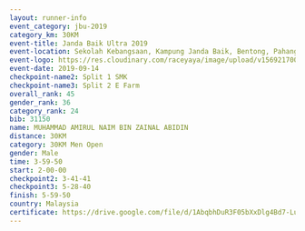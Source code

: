 ```yaml
---
layout: runner-info 
event_category: jbu-2019 
category_km: 30KM 
event-title: Janda Baik Ultra 2019  
event-location: Sekolah Kebangsaan, Kampung Janda Baik, Bentong, Pahang, Malaysia 
event-logo: https://res.cloudinary.com/raceyaya/image/upload/v1569217009/logo/janda-baik_vch1pc.jpg 
event-date: 2019-09-14 
checkpoint-name2: Split 1 SMK 
checkpoint-name3: Split 2 E Farm 
overall_rank: 45
gender_rank: 36
category_rank: 24
bib: 31150
name: MUHAMMAD AMIRUL NAIM BIN ZAINAL ABIDIN
distance: 30KM
category: 30KM Men Open
gender: Male
time: 3-59-50
start: 2-00-00
checkpoint2: 3-41-41
checkpoint3: 5-28-40
finish: 5-59-50
country: Malaysia
certificate: https://drive.google.com/file/d/1AbqbhDuR3F05bXxDlg4Bd7-LuyKYqfo4/view?usp=sharing
---
```

